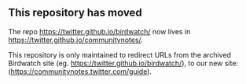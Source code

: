 ## This repository has moved

The repo https://twitter.github.io/birdwatch/ now lives in https://twitter.github.io/communitynotes/.

This repository is only maintained to redirect URLs from the archived Birdwatch site (eg. https://twitter.github.io/birdwatch/), to our new site: (https://communitynotes.twitter.com/guide).
